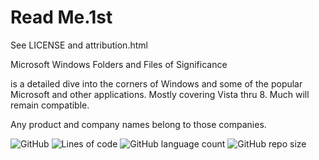 # Read Me.1st

See LICENSE and attribution.html

Microsoft Windows Folders and Files of Significance

is a detailed dive into the corners of Windows and some of the popular Microsoft and other applications. Mostly covering Vista thru 8. Much will remain compatible.

Any product and company names belong to those companies.

![GitHub](https://img.shields.io/github/license/Computer-Tsu/Windows-Files-and-Folders)
![Lines of code](https://img.shields.io/tokei/lines/github.com/Computer-Tsu/Windows-Files-and-Folders)
![GitHub language count](https://img.shields.io/github/languages/count/Computer-Tsu/Windows-Files-and-Folders)
![GitHub repo size](https://img.shields.io/github/repo-size/Computer-Tsu/Windows-Files-and-Folders)


